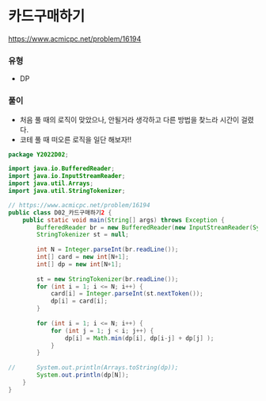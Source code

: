 # 카드구매하기
https://www.acmicpc.net/problem/16194

### 유형
- DP

### 풀이
- 처음 풀 때의 로직이 맞았으나, 안될거라 생각하고 다른 방법을 찾느라 시간이 걸렸다.
- 코테 풀 때 떠오른 로직을 일단 해보자!!
```java
package Y2022D02;

import java.io.BufferedReader;
import java.io.InputStreamReader;
import java.util.Arrays;
import java.util.StringTokenizer;

// https://www.acmicpc.net/problem/16194
public class D02_카드구매하기2 {
	public static void main(String[] args) throws Exception {
		BufferedReader br = new BufferedReader(new InputStreamReader(System.in));
		StringTokenizer st = null;
	
		int N = Integer.parseInt(br.readLine());
		int[] card = new int[N+1];
		int[] dp = new int[N+1];
		
		st = new StringTokenizer(br.readLine());
		for (int i = 1; i <= N; i++) {
			card[i] = Integer.parseInt(st.nextToken());
			dp[i] = card[i];
		}
		
		for (int i = 1; i <= N; i++) {
			for (int j = 1; j < i; j++) {
				dp[i] = Math.min(dp[i], dp[i-j] + dp[j] );
			}
		}
		
//		System.out.println(Arrays.toString(dp));
		System.out.println(dp[N]);
	}
}

```